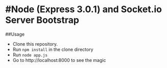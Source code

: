 #Node (Express 3.0.1) and Socket.io Server Bootstrap
=====================

##Usage
* Clone this repository.
* Run `npm install` in the clone directory 
* Run `node app.js`
* Go to http://localhost:8000 to see the magic
